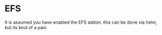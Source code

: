 # EFS
It is assumed you have enabled the EFS addon. this can be done via helm, but its kind of a pain
